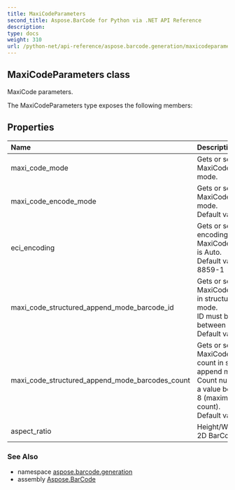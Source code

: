 ```yaml
---
title: MaxiCodeParameters
second_title: Aspose.BarCode for Python via .NET API Reference
description: 
type: docs
weight: 310
url: /python-net/api-reference/aspose.barcode.generation/maxicodeparameters/
---
```


## MaxiCodeParameters class

MaxiCode parameters.

The MaxiCodeParameters type exposes the following members:
## Properties
| Name | Description |
| :- | :- |
|maxi_code_mode|Gets or sets a MaxiCode encode mode.|
|maxi_code_encode_mode|Gets or sets a MaxiCode encode mode. <br/>            Default value: Auto.|
|eci_encoding|Gets or sets ECI encoding. Used when MaxiCodeEncodeMode is Auto.<br/>            Default value: ISO-8859-1|
|maxi_code_structured_append_mode_barcode_id|Gets or sets a MaxiCode barcode id in structured append mode. <br/>            ID must be a value between 1 and 8. <br/>            Default value: 0|
|maxi_code_structured_append_mode_barcodes_count|Gets or sets a MaxiCode barcodes count in structured append mode. <br/>            Count number must be a value between 2 and 8 (maximum barcodes count).<br/>            Default value: -1|
|aspect_ratio|Height/Width ratio of 2D BarCode module.|

### See Also

* namespace [aspose.barcode.generation](/barcode/python-net/api-reference/aspose.barcode.generation/)
* assembly [Aspose.BarCode](/barcode/python-net/api-reference/)

